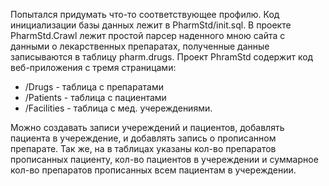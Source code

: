Попытался придумать что-то соответствующее профилю. Код инициализации базы данных лежит в  PharmStd/init.sql.
 В проекте PharmStd.Crawl лежит простой парсер наденного мною сайта с данными о лекарственных препаратах, полученные данные записываются в таблицу pharm.drugs. 
Проект PhramStd содержит код веб-приложения с тремя страницами:
* /Drugs - таблица с препаратами
* /Patients - таблица с пациентами
* /Facilities - таблица с мед. учереждениями. 

Можно создавать записи учереждений и пациентов, добавлять пациента в учереждение, и добавлять запись о прописанном препарате. Так же, на в таблицах указаны кол-во препаратов прописанных пациенту, кол-во пациентов в учереждении и суммарное кол-во препаратов прописанных всем пациентам в учереждении.
